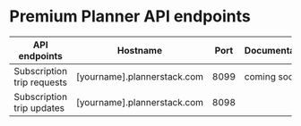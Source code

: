 # Premium Planner API endpoints

| API endpoints              | Hostname                    | Port | Documentation |
|----------------------------|-----------------------------|------|---------------|
| Subscription trip requests | [yourname].plannerstack.com | 8099 | coming soon!  |
| Subscription trip updates  | [yourname].plannerstack.com | 8098 |               |